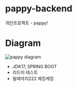 # pappy-backend
개인프로젝트 - pappy! 


# Diagram 
![pappy diagram](https://github.com/user-attachments/assets/11e485a0-454d-4178-b7ba-19fb5c004709)


- JDK17, SPRING BOOT
- 리드미 테스트
- 될때까지222
체킹케킹